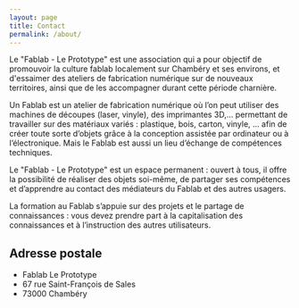```yaml
---
layout: page
title: Contact
permalink: /about/
---
```


Le "Fablab - Le Prototype" est une association qui a pour objectif de
promouvoir la culture fablab localement sur Chambéry et ses environs, et
d'essaimer des ateliers de fabrication numérique sur de nouveaux territoires,
ainsi que de les accompagner durant cette période charnière.

Un Fablab est un atelier de fabrication numérique où l’on peut utiliser des
machines de découpes (laser, vinyle), des imprimantes 3D,… permettant de
travailler sur des matériaux variés : plastique, bois, carton, vinyle, … afin
de créer toute sorte d’objets grâce à la conception assistée par ordinateur ou à
l’électronique. Mais le Fablab est aussi un lieu d’échange de compétences
techniques.

Le "Fablab - Le Prototype" est un espace permanent : ouvert à tous, il offre la
possibilité de réaliser des objets soi-même, de partager ses compétences et
d’apprendre au contact des médiateurs du Fablab et des autres usagers.

La formation au Fablab s’appuie sur des projets et le partage de connaissances
: vous devez prendre part à la capitalisation des connaissances et à
l’instruction des autres utilisateurs.

## Adresse postale
* Fablab Le Prototype
* 67 rue Saint-François de Sales
* 73000 Chambéry

<div id="map" class="map leaflet-container" style="height: 500px; position:relative;"></div>
